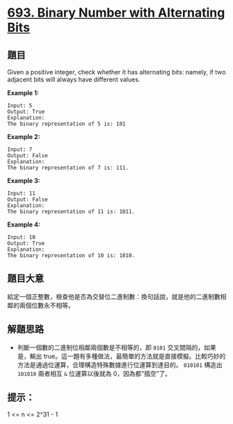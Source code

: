# [693. Binary Number with Alternating Bits](https://leetcode.com/problems/binary-number-with-alternating-bits/)

## 題目

Given a positive integer, check whether it has alternating bits: namely, if two adjacent bits will always have different values.

**Example 1:**

    Input: 5
    Output: True
    Explanation:
    The binary representation of 5 is: 101

**Example 2:**

    Input: 7
    Output: False
    Explanation:
    The binary representation of 7 is: 111.

**Example 3:**

    Input: 11
    Output: False
    Explanation:
    The binary representation of 11 is: 1011.

**Example 4:**

    Input: 10
    Output: True
    Explanation:
    The binary representation of 10 is: 1010.


## 題目大意

給定一個正整數，檢查他是否為交替位二進制數：換句話說，就是他的二進制數相鄰的兩個位數永不相等。

## 解題思路

- 判斷一個數的二進制位相鄰兩個數是不相等的，即 `0101` 交叉間隔的，如果是，輸出 true。這一題有多種做法，最簡單的方法就是直接模擬。比較巧妙的方法是通過位運算，合理構造特殊數據進行位運算到達目的。 `010101` 構造出 `101010` 兩者相互 `&` 位運算以後就為 0，因為都“插空”了。

## 提示：
1 <= n <= 2^31 - 1